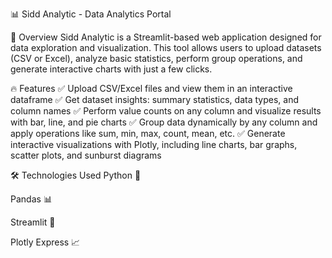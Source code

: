📊 Sidd Analytic - Data Analytics Portal

🚀 Overview
Sidd Analytic is a Streamlit-based web application designed for data exploration and visualization. This tool allows users to upload datasets (CSV or Excel), analyze basic statistics, perform group operations, and generate interactive charts with just a few clicks.

🔥 Features
✅ Upload CSV/Excel files and view them in an interactive dataframe
✅ Get dataset insights: summary statistics, data types, and column names
✅ Perform value counts on any column and visualize results with bar, line, and pie charts
✅ Group data dynamically by any column and apply operations like sum, min, max, count, mean, etc.
✅ Generate interactive visualizations with Plotly, including line charts, bar graphs, scatter plots, and sunburst diagrams

🛠 Technologies Used
Python 🐍

Pandas 📊

Streamlit 🎈

Plotly Express 📈
